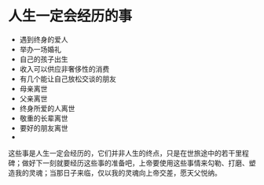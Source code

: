 # 人生一定会经历的事
- 遇到终身的爱人
- 举办一场婚礼
- 自己的孩子出生
- 收入可以供应非奢侈性的消费
- 有几个能让自己放松交谈的朋友
- 母亲离世
- 父亲离世
- 终身所爱的人离世
- 敬重的长辈离世
- 要好的朋友离世
- 

这些事是人生一定会经历的，它们并非人生的终点，只是在世旅途中的若干里程碑；做好下一刻就要经历这些事的准备吧，上帝要使用这些事情来勾勒、打磨、塑造我的灵魂；当那日子来临，仅以我的灵魂向上帝交差，愿天父悦纳。